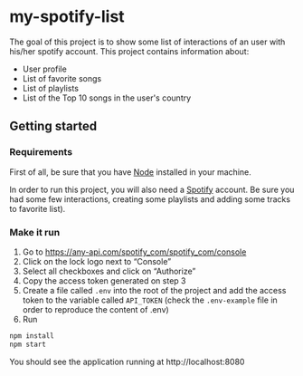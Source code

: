 # my-spotify-list

The goal of this project is to show some list of interactions of an user with his/her spotify account.
This project contains information about:

- User profile
- List of favorite songs
- List of playlists
- List of the Top 10 songs in the user's country

## Getting started

### Requirements

First of all, be sure that you have [Node](https://nodejs.org/en/) installed in your machine.

In order to run this project, you will also need a [Spotify](https://www.spotify.com/) account. Be sure you had some few interactions, creating some playlists and adding some tracks to favorite list).

### Make it run

1. Go to https://any-api.com/spotify_com/spotify_com/console
2. Click on the lock logo next to “Console”
3. Select all checkboxes and click on “Authorize”
4. Copy the access token generated on step 3
5. Create a file called `.env` into the root of the project and add the access token to the variable called `API_TOKEN` (check the `.env-example` file in order to reproduce the content of .env)
6. Run

```sh
npm install
npm start
```

You should see the application running at http://localhost:8080
